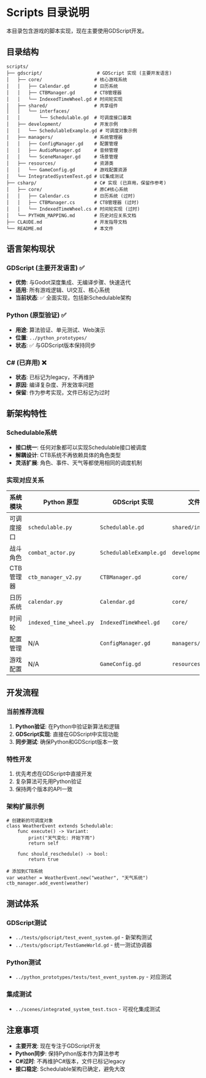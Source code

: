 # Scripts 目录说明

本目录包含游戏的脚本实现，现在主要使用GDScript开发。

## 目录结构

```
scripts/
├── gdscript/                    # GDScript 实现 (主要开发语言)
│   ├── core/                   # 核心游戏系统
│   │   ├── Calendar.gd         # 日历系统
│   │   ├── CTBManager.gd       # CTB管理器
│   │   └── IndexedTimeWheel.gd # 时间轮实现
│   ├── shared/                 # 共享组件
│   │   └── interfaces/
│   │       └── Schedulable.gd  # 可调度接口基类
│   ├── development/            # 开发示例
│   │   └── SchedulableExample.gd # 可调度对象示例
│   ├── managers/               # 系统管理器
│   │   ├── ConfigManager.gd    # 配置管理
│   │   ├── AudioManager.gd     # 音频管理
│   │   └── SceneManager.gd     # 场景管理
│   ├── resources/              # 资源类
│   │   └── GameConfig.gd       # 游戏配置资源
│   └── IntegratedSystemTest.gd # UI集成测试
├── csharp/                     # C# 实现 (已弃用，保留作参考)
│   ├── core/                   # 原C#核心系统
│   │   ├── Calendar.cs         # 日历系统 (过时)
│   │   ├── CTBManager.cs       # CTB管理器 (过时)
│   │   └── IndexedTimeWheel.cs # 时间轮实现 (过时)
│   └── PYTHON_MAPPING.md       # 历史对应关系文档
├── CLAUDE.md                   # 开发指导文档
└── README.md                   # 本文件
```

## 语言架构现状

### GDScript (主要开发语言) ✅
- **优势**: 与Godot深度集成、无编译步骤、快速迭代
- **适用**: 所有游戏逻辑、UI交互、核心系统
- **当前状态**: ✅ 全面实现，包括新Schedulable架构

### Python (原型验证) ✅
- **用途**: 算法验证、单元测试、Web演示
- **位置**: `../python_prototypes/`
- **状态**: ✅ 与GDScript版本保持同步

### C# (已弃用) ❌
- **状态**: 已标记为legacy，不再维护
- **原因**: 编译复杂度、开发效率问题
- **保留**: 作为参考实现，文件已标记为过时

## 新架构特性

### Schedulable系统
- **接口统一**: 任何对象都可以实现Schedulable接口被调度
- **解耦设计**: CTB系统不再依赖具体的角色类型
- **灵活扩展**: 角色、事件、天气等都使用相同的调度机制

### 实现对应关系

| 系统模块 | Python 原型 | GDScript 实现 | 文件位置 |
|----------|-------------|---------------|----------|
| 可调度接口 | `schedulable.py` | `Schedulable.gd` | `shared/interfaces/` |
| 战斗角色 | `combat_actor.py` | `SchedulableExample.gd` | `development/` |
| CTB管理器 | `ctb_manager_v2.py` | `CTBManager.gd` | `core/` |
| 日历系统 | `calendar.py` | `Calendar.gd` | `core/` |
| 时间轮 | `indexed_time_wheel.py` | `IndexedTimeWheel.gd` | `core/` |
| 配置管理 | N/A | `ConfigManager.gd` | `managers/` |
| 游戏配置 | N/A | `GameConfig.gd` | `resources/` |

## 开发流程

### 当前推荐流程
1. **Python验证**: 在Python中验证新算法和逻辑
2. **GDScript实现**: 直接在GDScript中实现功能
3. **同步测试**: 确保Python和GDScript版本一致

### 特性开发
1. 优先考虑在GDScript中直接开发
2. 复杂算法可先用Python验证
3. 保持两个版本的API一致

### 架构扩展示例
```gdscript
# 创建新的可调度对象
class WeatherEvent extends Schedulable:
    func execute() -> Variant:
        print("天气变化: 开始下雨")
        return self

    func should_reschedule() -> bool:
        return true

# 添加到CTB系统
var weather = WeatherEvent.new("weather", "天气系统")
ctb_manager.add_event(weather)
```

## 测试体系

### GDScript测试
- `../tests/gdscript/test_event_system.gd` - 新架构测试
- `../tests/gdscript/TestGameWorld.gd` - 统一测试协调器

### Python测试
- `../python_prototypes/tests/test_event_system.py` - 对应测试

### 集成测试
- `../scenes/integrated_system_test.tscn` - 可视化集成测试

## 注意事项

- **主要开发**: 现在专注于GDScript开发
- **Python同步**: 保持Python版本作为算法参考
- **C#过时**: 不再维护C#版本，文件已标记legacy
- **接口稳定**: Schedulable架构已确定，避免大改